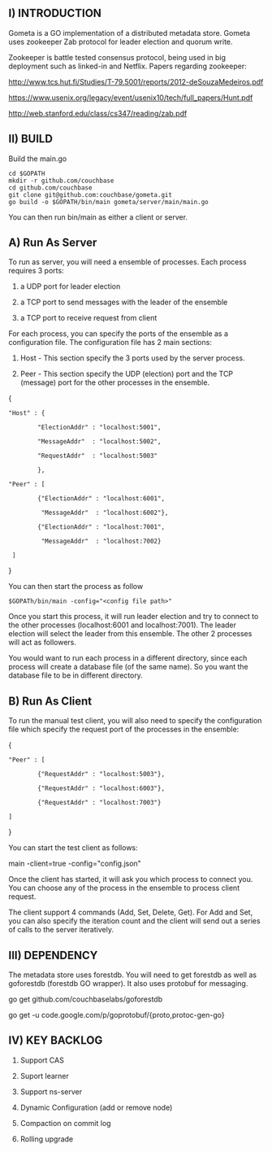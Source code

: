 
I) INTRODUCTION
---------------

Gometa is a GO implementation of a distributed metadata store. Gometa uses zookeeper Zab protocol for leader election and quorum write.  

Zookeeper is battle tested consensus protocol, being used in big deployment such as linked-in and Netflix.  Papers regarding zookeeper:

http://www.tcs.hut.fi/Studies/T-79.5001/reports/2012-deSouzaMedeiros.pdf

https://www.usenix.org/legacy/event/usenix10/tech/full_papers/Hunt.pdf

http://web.stanford.edu/class/cs347/reading/zab.pdf

II) BUILD
---------

Build the main.go

	cd $GOPATH
	mkdir -r github.com/couchbase
	cd github.com/couchbase
	git clone git@github.com:couchbase/gometa.git
	go build -o $GOPATH/bin/main gometa/server/main/main.go

You can then run bin/main as either a client or server. 

A) Run As Server
----------------

To run as server, you will need a ensemble of processes.   Each process requires 3 ports:

1) a UDP port for leader election

2) a TCP port to send messages with the leader of the ensemble

3) a TCP port to receive request from client

For each process, you can specify the ports of the ensemble as a configuration file.  The configuration file has 2 main sections:

1) Host - This section specify the 3 ports used by the server process.

2) Peer - This section specify the UDP (election) port and the TCP (message) port for the other processes in the ensemble.  

{

    "Host" : {

	       	"ElectionAddr" : "localhost:5001",

	        "MessageAddr"  : "localhost:5002",

	        "RequestAddr"  : "localhost:5003"

		    },

    "Peer" : [

	        {"ElectionAddr" : "localhost:6001",

	         "MessageAddr"  : "localhost:6002"},

            {"ElectionAddr" : "localhost:7001",

		     "MessageAddr"  : "localhost:7002}

     ]

}

You can then start the process as follow

	$GOPATh/bin/main -config="<config file path>"

Once you start this process, it will run leader election and try to connect to the other processes (localhost:6001 and localhost:7001).  The leader
election will select the leader from this ensemble.   The other 2 processes will act as followers.

You would want to run each process in a different directory, since each process will create a database file (of the same name).  So you want the
database file to be in different directory.


B) Run As Client
----------------

To run the manual test client, you will also need to specify the configuration file which specify the request port of the processes in the ensemble:

{

    "Peer" : [

	       	{"RequestAddr" : "localhost:5003"},

		    {"RequestAddr" : "localhost:6003"},

		    {"RequestAddr" : "localhost:7003"}

    ]

}

You can start the test client as follows:

main -client=true -config="config.json"

Once the client has started, it will ask you which process to connect you.  You can choose any of the process in the ensemble to process client request.

The client support 4 commands (Add, Set, Delete, Get).   For Add and Set, you can also specify the iteration count and the client will send out a series of calls to the server iteratively.

III) DEPENDENCY 
---------------

The metadata store uses forestdb.  You will need to get forestdb as well as goforestdb (forestdb GO wrapper).  It also uses protobuf for messaging.

go get github.com/couchbaselabs/goforestdb

go get -u code.google.com/p/goprotobuf/{proto,protoc-gen-go}

IV) KEY BACKLOG
----------------

1) Support CAS

2) Suport learner

3) Support ns-server

4) Dynamic Configuration (add or remove node)

5) Compaction on commit log

6) Rolling upgrade


